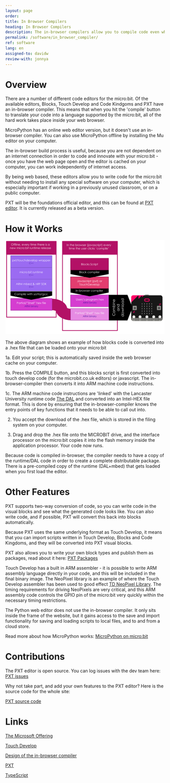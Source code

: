 ```yaml
---
layout: page
order:
title: In Browser Compilers
heading: In Browser Compilers
description: The in-browser compilers allow you to compile code even when not connected to the internet.
permalink: /software/in_browser_compiler/
ref: software
lang: en
assigned-to: davidw
review-with: jonnya
---
```



# Overview

There are a number of different code editors for the micro:bit.
Of the available editors, Blocks, Touch Develop and Code Kindgoms and PXT have an
in-browser compiler. This means that when you hit the 'compile' button
to translate your code into a language supported by the micro:bit, all of the
hard work takes place inside your web browser.

MicroPython has an online web editor version, but it doesn't use an in-browser compiler.
You can also use MicroPython offline by installing the Mu editor on your computer.

The in-browser build process is useful, because you are not dependent
on an internet connection in order to code and innovate with your
micro:bit - once you have the web page open and the editor is cached
on your computer, you can work independently of internet access.

By being web based, these editors allow you to write code for the
micro:bit without needing to install any special software on your
computer, which is especially important if working in a previously
unused classroom, or on a public computer.

PXT will be the foundations official editor, and this can be found at
[PXT editor](http://pxt.microbit.org). It is currently released as a beta
version.


# How it Works

![img](/software/assets/browser-build-pipeline.png)

The above diagram shows an example of how blocks code is converted into a
.hex file that can be loaded onto your micro:bit

1a. Edit your script; this is automatically saved inside the web browser cache on your
computer.

1b. Press the COMPILE button, and this blocks script is first
converted into touch develop code (for the microbit.co.uk editors) or javascript.
The in-browser-compiler then converts it into ARM machine code instructions.

1c. The ARM machine code instructions are 'linked' with the Lancaster University
runtime code [The DAL](/software/runtime-mbed) and converted into an Intel-HEX file
format. This is done by ensuring that the in-browser-compiler knows the entry points
of key functions that it needs to be able to call out into.

2. You accept the download of the .hex file, which is stored in the filing system
on your computer.

3. Drag and drop the .hex file onto the MICROBIT drive, and the interface
processor on the micro:bit copies it into the flash memory inside the application
processor. Your code now runs.

Because code is compiled in-browser, the compiler needs to have a copy of
the runtime/DAL code in order to create a complete distributable package.
There is a pre-compiled copy of the runtime (DAL+mbed) that gets loaded
when you first load the editor.


# Other Features

PXT supports two-way conversion of code, so you can write code in the visual blocks and
see what the generated code looks like. You can also write code, and if
possible, PXT will convert this back into blocks automatically.

Because PXT uses the same underlying format as Touch Develop, it means
that you can import scripts written in Touch Develop, Blocks and Code
Kingdoms, and they will be converted into PXT visual blocks.

PXT also allows you to write your own block types and publish them
as packages, read about it here: [PXT Packages](https://www.pxt.io/packages)

Touch Develop has a built in ARM assembler - it is possible to write
ARM assembly language directly in your code, and this will be included
in the final binary image. The NeoPixel library is an example
of where the Touch Develop assembler has been used to good effect
[TD NeoPixel Library](http://www.microbit.co.uk/taxtmq). The timing
requirements for driving NeoPixels are very critical, and this ARM
assembly code controls the GPIO pin of the micro:bit very quickly
within the necessary timing restrictions.

The Python web editor does not use the in-browser compiler. It only
sits inside the frame of the website, but it gains access to the
save and import functionality for saving and loading scripts
to local files, and to and from a cloud store.

Read more about how MicroPython works: [MicroPython on micro:bit](./micropython)


# Contributions

The PXT editor is open source. You can log issues with the dev team here:
[PXT issues](https://github.com/Microsoft/pxt-microbit/issues/new)

Why not take part, and add your own features to the PXT editor?
Here is the source code for the whole site:

[PXT source code](https://github.com/Microsoft/pxt-microbit)


# Links

[The Microsoft Offering](https://www.microsoft.com/en-us/research/project/the-bbc-microbit-and-microsoft/)

[Touch Develop](https://github.com/Microsoft/microbit-touchdevelop)

[Design of the in-browser compiler](https://www.touchdevelop.com/docs/touch-develop-in-208-bits)

[PXT](https://github.com/Microsoft/pxt-microbit)

[TypeScript](https://github.com/Microsoft/TypeScript)

